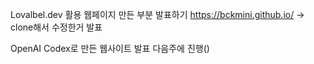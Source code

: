 Lovalbel.dev 활용 웹페이지 만든 부분 발표하기 
https://bckmini.github.io/ -> clone해서 수정한거 발표

OpenAI Codex로 만든 웹사이트 발표 다음주에 진행()
